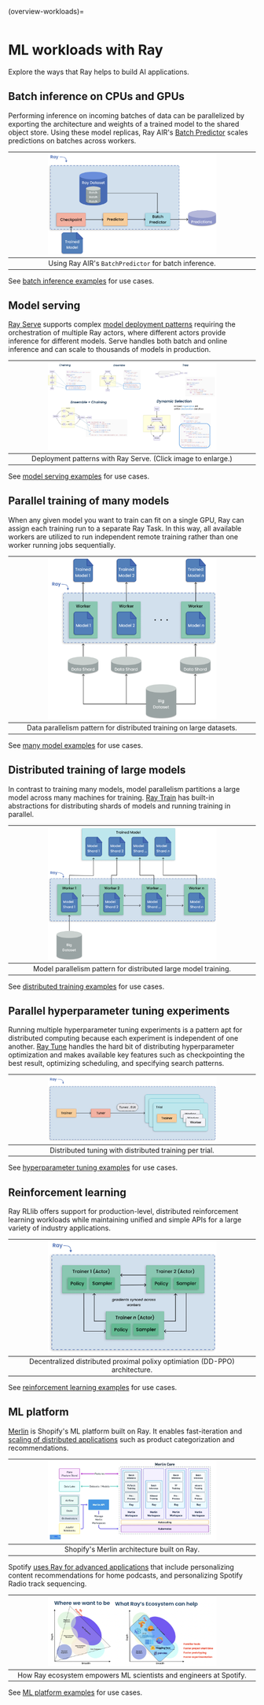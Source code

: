 (overview-workloads)=

```{include} /_includes/overview/announcement.md
```

# ML workloads with Ray
Explore the ways that Ray helps to build AI applications.

## Batch inference on CPUs and GPUs
Performing inference on incoming batches of data can be parallelized by exporting the architecture and weights of a trained model to the shared object store. Using these model replicas, Ray AIR's [Batch Predictor](air-predictors) scales predictions on batches across workers.

|<img src="../images/batch_inference.png" width="70%" loading="lazy">|
|:--:|
|Using Ray AIR's `BatchPredictor` for batch inference.|

 See [batch inference examples](use-cases.html#batch-inference) for use cases.

## Model serving

[Ray Serve](../serve/index) supports complex [model deployment patterns](https://www.youtube.com/watch?v=mM4hJLelzSw) requiring the orchestration of multiple Ray actors, where different actors provide inference for different models. Serve handles both batch and online inference and can scale to thousands of models in production.

|<img src="../images/multi_model_serve.png" width="70%" loading="lazy">|
|:--:|
|Deployment patterns with Ray Serve. (Click image to enlarge.)|

See [model serving examples](use-cases.html#model-serving) for use cases.

##  Parallel training of many models
When any given model you want to train can fit on a single GPU, Ray can assign each training run to a separate Ray Task. In this way, all available workers are utilized to run independent remote training rather than one worker running jobs sequentially.

|<img src="../images/training_small_models.png" width="70%" loading="lazy">|
|:--:|
|Data parallelism pattern for distributed training on large datasets.|

 See [many model examples](use-cases.html#many-model-training) for use cases.

## Distributed training of large models
In contrast to training many models, model parallelism partitions a large model across many machines for training. [Ray Train](../train/user-guides) has built-in abstractions for distributing shards of models and running training in parallel.

|<img src="../images/model_parallelism.png" width="70%" loading="lazy">|
|:--:|
|Model parallelism pattern for distributed large model training.|

 See [distributed training examples](use-cases.html#distributed-training) for use cases.

## Parallel hyperparameter tuning experiments
Running multiple hyperparameter tuning experiments is a pattern apt for distributed computing because each experiment is independent of one another. [Ray Tune](../tune/index) handles the hard bit of distributing hyperparameter optimization and makes available key features such as checkpointing the best result, optimizing scheduling, and specifying search patterns.

|<img src="../images/tuning_use_case.png" width="70%" loading="lazy">|
|:--:|
|Distributed tuning with distributed training per trial.|

 See [hyperparameter tuning examples](use-cases.html#hyperparameter-tuning) for use cases.

## Reinforcement learning
Ray RLlib offers support for production-level, distributed reinforcement learning workloads while maintaining unified and simple APIs for a large variety of industry applications.

|<img src="../images/rllib_use_case.png" width="70%" loading="lazy">|
|:--:|
|Decentralized distributed proximal polixy optimiation (DD-PPO) architecture.|

 See [reinforcement learning examples](use-cases.html#reinforcement-learning) for use cases.

## ML platform

[Merlin](https://shopify.engineering/merlin-shopify-machine-learning-platform) is Shopify's ML platform built on Ray. It enables fast-iteration and [scaling of distributed applications](https://www.youtube.com/watch?v=kbvzvdKH7bc) such as product categorization and recommendations.

|<img src="../images/shopify-workload.png" width="70%" loading="lazy">|
|:--:|
|Shopify's Merlin architecture built on Ray.|

Spotify [uses Ray for advanced applications](https://www.anyscale.com/ray-summit-2022/agenda/sessions/180) that include personalizing content recommendations for home podcasts, and personalizing Spotify Radio track sequencing.

|<img src="../images/spotify.png" width="70%" loading="lazy">|
|:--:|
|How Ray ecosystem empowers ML scientists and engineers at Spotify.|

See [ML platform examples](use-cases.html#ml-platform) for use cases.

